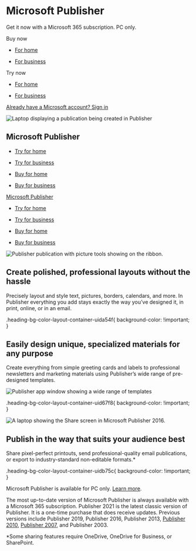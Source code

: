# Microsoft Publisher

Get it now with a Microsoft 365 subscription. PC only.

Buy now

- [For home](https://www.microsoft.com/en-us/microsoft-365/buy/compare-all-microsoft-365-products)
    
- [For business](https://www.microsoft.com/en-us/microsoft-365/business/compare-all-microsoft-365-business-products)
    

Try now

- [For home](https://www.microsoft.com/en-us/microsoft-365/try)
    
- [For business](https://www.microsoft.com/en-us/microsoft-365/microsoft-365-business-standard-one-month-trial)
    

[Already have a Microsoft account? Sign in](https://go.microsoft.com/fwlink/p/?linkid=2200864&clcid=0x409&culture=en-us&country=us)

 ![Laptop displaying a publication being created in Publisher](https://cdn-dynmedia-1.microsoft.com/is/image/microsoftcorp/Hero_Publisher_960x615?resMode=sharp2&op_usm=1.5,0.65,15,0&wid=960&qlt=95&fmt=png-alpha)

## Microsoft Publisher

- [Try for home](https://www.microsoft.com/en-us/microsoft-365/try)
    
- [Try for business](https://www.microsoft.com/en-us/microsoft-365/microsoft-365-business-standard-one-month-trial)
    
- [Buy for home](https://www.microsoft.com/en-us/microsoft-365/buy/compare-all-microsoft-365-products)
    
- [Buy for business](https://www.microsoft.com/en-us/microsoft-365/business/compare-all-microsoft-365-business-products)
    

[Microsoft Publisher](javascript:void\(0\))

- [Try for home](https://www.microsoft.com/en-us/microsoft-365/try)
    
- [Try for business](https://www.microsoft.com/en-us/microsoft-365/microsoft-365-business-standard-one-month-trial)
    
- [Buy for home](https://www.microsoft.com/en-us/microsoft-365/buy/compare-all-microsoft-365-products)
    
- [Buy for business](https://www.microsoft.com/en-us/microsoft-365/business/compare-all-microsoft-365-business-products)
    

![Publisher publication with picture tools showing on the ribbon.](https://cdn-dynmedia-1.microsoft.com/is/image/microsoftcorp/Image_SimpleTools_825x500_RE2sM3R?resMode=sharp2&op_usm=1.5,0.65,15,0&wid=1920&hei=1230&qlt=95&fmt=png-alpha&fit=constrain)

## Create polished, professional layouts without the hassle

Precisely layout and style text, pictures, borders, calendars, and more. In Publisher everything you add stays exactly the way you’ve designed it, in print, online, or in an email.

.heading-bg-color-layout-container-uida54f{ background-color: !important; }

## Easily design unique, specialized materials for any purpose

Create everything from simple greeting cards and labels to professional newsletters and marketing materials using Publisher’s wide range of pre-designed templates.

![Publisher app window showing a wide range of templates](https://cdn-dynmedia-1.microsoft.com/is/image/microsoftcorp/Image_Personalize_730x430_RE2sGRy?resMode=sharp2&op_usm=1.5,0.65,15,0&wid=1985&hei=1350&qlt=95&fmt=png-alpha&fit=constrain)

.heading-bg-color-layout-container-uid67f8{ background-color: !important; }

![A laptop showing the Share screen in Microsoft Publisher 2016.](https://cdn-dynmedia-1.microsoft.com/is/image/microsoftcorp/Image_Audience_825x500_RE2sTOw?resMode=sharp2&op_usm=1.5,0.65,15,0&wid=1920&hei=1230&qlt=95&fmt=png-alpha&fit=constrain)

## Publish in the way that suits your audience best

Share pixel-perfect printouts, send professional-quality email publications, or export to industry-standard non-editable formats.\*

.heading-bg-color-layout-container-uidb75c{ background-color: !important; }

Microsoft Publisher is available for PC only. [Learn more](https://www.microsoft.com/en-us/microsoft-365/office-system-requirements?ms.officeurl=systemrequirements).

The most up-to-date version of Microsoft Publisher is always available with a Microsoft 365 subscription. Publisher 2021 is the latest classic version of Publisher. It is a one-time purchase that does receive updates. Previous versions include Publisher 2019, Publisher 2016, Publisher 2013, [Publisher 2010](https://www.microsoft.com/en-us/microsoft-365/previous-versions/office-2010), [Publisher 2007](https://www.microsoft.com/en-us/microsoft-365/previous-versions/download-office-2007), and Publisher 2003.

\*Some sharing features require OneDrive, OneDrive for Business, or SharePoint.
